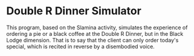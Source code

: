 # Double R Dinner Simulator

This program, based on the Slamina activity, simulates the experience of ordering a pie or a black coffee at the Double R Dinner, but in the Black Lodge dimension. That is to say that the client can only order today's special, which is recited in reverse by a disembodied voice.
